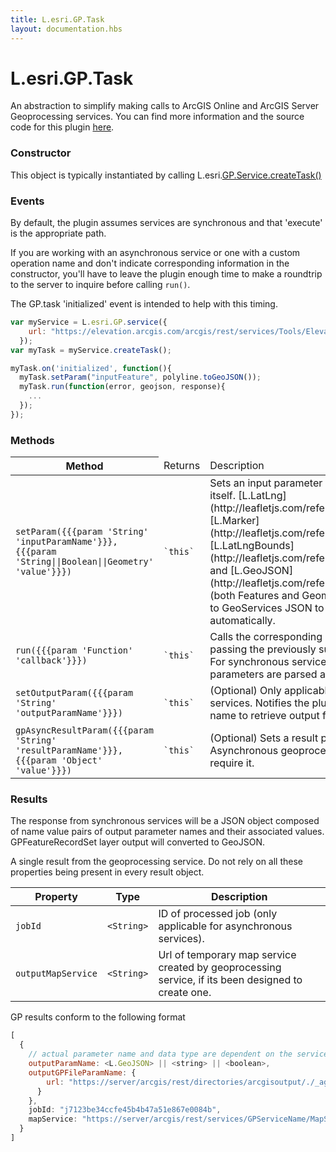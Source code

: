 ```yaml
---
title: L.esri.GP.Task
layout: documentation.hbs
---
```


# L.esri.GP.Task

An abstraction to simplify making calls to ArcGIS Online and ArcGIS Server Geoprocessing services.  You can find more information and the source code for this plugin [here](https://github.com/jgravois/esri-leaflet-gp).

### Constructor

This object is typically instantiated by calling L.esri.[GP.Service.createTask()](.././services/gp-service.html#methods)

### Events

By default, the plugin assumes services are synchronous and that 'execute' is the appropriate path.

If you are working with an asynchronous service or one with a custom operation name and don't indicate corresponding information in the constructor, you'll have to leave the plugin enough time to make a roundtrip to the server to inquire before calling `run()`.

The GP.task 'initialized' event is intended to help with this timing.

```js
var myService = L.esri.GP.service({
    url: "https://elevation.arcgis.com/arcgis/rest/services/Tools/ElevationSync/GPServer/Profile"
  });
var myTask = myService.createTask();

myTask.on('initialized', function(){
  myTask.setParam("inputFeature", polyline.toGeoJSON());
  myTask.run(function(error, geojson, response){
    ...
  });
});
```

### Methods

<table>
    <thead>
        <tr>
            <th>Method</th>
            <td>Returns</td>
            <td>Description</td>
        </tr>
    </thead>
    <tbody>
        <tr>
            <td><code>setParam({{{param 'String' 'inputParamName'}}}, {{{param 'String||Boolean||Geometry' 'value'}}})</code></td>
            <td><code>`this`</code></td>
            <td>Sets an input parameter named by the service itself. [L.LatLng](http://leafletjs.com/reference.html#latlng), [L.Marker](http://leafletjs.com/reference.html#marker), [L.LatLngBounds](http://leafletjs.com/reference.html#latlngbounds), and [L.GeoJSON](http://leafletjs.com/reference.html#geojson) (both Features and Geometries) will be converted to GeoServices JSON to be passed in the request automatically.</td>
        </tr>
        <tr>
            <td><code>run({{{param 'Function' 'callback'}}})</code></td>
            <td><code>`this`</code></td>
            <td>Calls the corresponding Geoprocessing service, passing the previously supplied input parameters. For synchronous services, **all** result parameters are parsed and returned.</td>
        </tr>
        <tr>
            <td><code>setOutputParam({{{param 'String' 'outputParamName'}}})</code></td>
            <td><code>`this`</code></td>
            <td>(Optional) Only applicable for asynchronous services. Notifies the plugin of the parameter name to retrieve output for.</td>
        </tr>
        <tr>
            <td><code>gpAsyncResultParam({{{param 'String' 'resultParamName'}}}, {{{param 'Object' 'value'}}})</code></td>
            <td><code>`this`</code></td>
            <td>(Optional) Sets a result parameter for Asynchronous geoprocessing services that require it.</td>
        </tr>
    </tbody>
</table>

### Results

The response from synchronous services will be a JSON object composed of name value pairs of output parameter names and their associated values. GPFeatureRecordSet layer output will converted to GeoJSON.

A single result from the geoprocessing service. Do not rely on all these properties being present in every result object.

| Property | Type | Description |
| --- | --- | --- |
| `jobId` | `<String>`| ID of processed job (only applicable for asynchronous services). |
| `outputMapService` | `<String>`| Url of temporary map service created by geoprocessing service, if its been designed to create one. |

GP results conform to the following format

```js
[
  {
    // actual parameter name and data type are dependent on the service itself
    outputParamName: <L.GeoJSON> || <string> || <boolean>,
    outputGPFileParamName: {
        url: "https://server/arcgis/rest/directories/arcgisoutput/./_ags_856aed6eb_.png"
      }
    },
    jobId: "j7123be34ccfe45b4b47a51e867e0084b",
    mapService: "https://server/arcgis/rest/services/GPServiceName/MapServer/jobs/j7123be34ccfe45b4b47a51e867e0084b/"
  }
]
```

